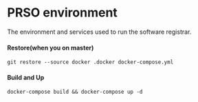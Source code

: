 # PRSO environment

The environment and services used to run the software registrar.

#### Restore(when you on master)

`git restore --source docker .docker docker-compose.yml`

#### Build and Up

`docker-compose build && docker-compose up -d`
